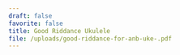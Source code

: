 ```yaml
---
draft: false
favorite: false
title: Good Riddance Ukulele
file: /uploads/good-riddance-for-anb-uke-.pdf
---
```

